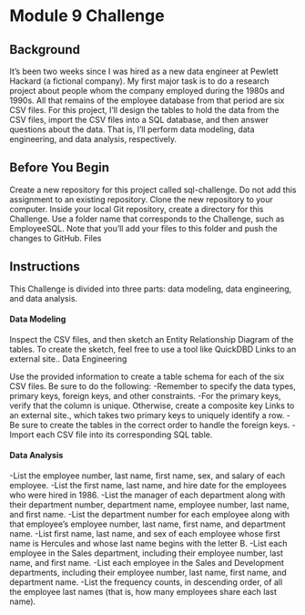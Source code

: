 # Module 9 Challenge

## Background

It’s been two weeks since I was hired as a new data engineer at Pewlett Hackard (a fictional company). My first major task is to do a research project about people whom the company employed during the 1980s and 1990s. All that remains of the employee database from that period are six CSV files.
For this project, I’ll design the tables to hold the data from the CSV files, import the CSV files into a SQL database, and then answer questions about the data. That is, I’ll perform data modeling, data engineering, and data analysis, respectively.

## Before You Begin

Create a new repository for this project called sql-challenge. Do not add this assignment to an existing repository.
Clone the new repository to your computer.
Inside your local Git repository, create a directory for this Challenge. Use a folder name that corresponds to the Challenge, such as EmployeeSQL.
Note that you’ll add your files to this folder and push the changes to GitHub.
Files

## Instructions

This Challenge is divided into three parts: data modeling, data engineering, and data analysis.

#### Data Modeling

Inspect the CSV files, and then sketch an Entity Relationship Diagram of the tables. To create the sketch, feel free to use a tool like QuickDBD Links to an external site..
Data Engineering

Use the provided information to create a table schema for each of the six CSV files. Be sure to do the following:
  -Remember to specify the data types, primary keys, foreign keys, and other constraints.
  -For the primary keys, verify that the column is unique. Otherwise, create a composite key Links to an external site., which takes two primary keys to uniquely identify a row.
  -Be sure to create the tables in the correct order to handle the foreign keys.
  -Import each CSV file into its corresponding SQL table.

#### Data Analysis

  -List the employee number, last name, first name, sex, and salary of each employee.
  -List the first name, last name, and hire date for the employees who were hired in 1986.
  -List the manager of each department along with their department number, department name, employee number, last name, and first name.
  -List the department number for each employee along with that employee’s employee number, last name, first name, and department name.
  -List first name, last name, and sex of each employee whose first name is Hercules and whose last name begins with the letter B.
  -List each employee in the Sales department, including their employee number, last name, and first name.
  -List each employee in the Sales and Development departments, including their employee number, last name, first name, and department name.
  -List the frequency counts, in descending order, of all the employee last names (that is, how many employees share each last name).
